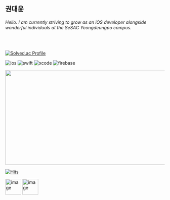 ## 권대윤

###### Hello. I am currently striving to grow as an iOS developer alongside wonderful individuals at the SeSAC Yeongdeungpo campus.


<br>

<!-- 백준 티어  -->
[![Solved.ac Profile](http://mazassumnida.wtf/api/v2/generate_badge?boj=ehgusdl200)](https://solved.ac/ehgusdl200/)


<!-- 기술스택 로고  -->
![ios](https://img.shields.io/badge/ios-000000.svg?&style=for-the-badge&logo=ios&logoColor=white)
![swift](https://img.shields.io/badge/swift-F05138.svg?&style=for-the-badge&logo=swift&logoColor=white)
![xcode](https://img.shields.io/badge/xcode-147EFB.svg?&style=for-the-badge&logo=xcode&logoColor=white)
![firebase](https://img.shields.io/badge/firebase-00A4FD.svg?&style=for-the-badge&logo=firebase&logoColor=FFCA28)


<!-- 동물 친구들  -->
<a href="https://github.com/devxb/gitanimals">
<img
  src="https://render.gitanimals.org/farms/daeyunkwon"
  width="600"
  height="300"
/>
</a>

<br>

<!-- 방문자 수  -->
[![Hits](https://hits.seeyoufarm.com/api/count/incr/badge.svg?url=https%3A%2F%2Fgithub.com%2Fdaeyunkwon&count_bg=%23D0E1FD&title_bg=%238DC8F9&icon=&icon_color=%23E7E7E7&title=hits&edge_flat=false)](https://hits.seeyoufarm.com)





<!-- 아이콘  -->
<img width="50" height="50" alt="image" src="https://github.com/daeyunkwon/daeyunkwon/assets/54786464/bf812664-3e72-4cc3-b9fd-da172a804fe0">
<img width="50" height="50" alt="image" src="https://github.com/daeyunkwon/daeyunkwon/assets/54786464/0e1afc2a-5cdf-4ea9-90c8-9cb631954f48">








<!--
**daeyunkwon/daeyunkwon** is a ✨ _special_ ✨ repository because its `README.md` (this file) appears on your GitHub profile.

Here are some ideas to get you started:

- 🔭 I’m currently working on ...
- 🌱 I’m currently learning ...
- 👯 I’m looking to collaborate on ...
- 🤔 I’m looking for help with ...
- 💬 Ask me about ...
- 📫 How to reach me: ...
- 😄 Pronouns: ...
- ⚡ Fun fact: ...
-->




